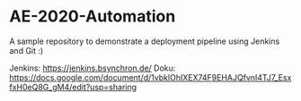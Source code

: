 # AE-2020-Automation

A sample repository to demonstrate a deployment pipeline using Jenkins and Git :)

Jenkins: https://jenkins.bsynchron.de/
Doku: https://docs.google.com/document/d/1vbklOhIXEX74F9EHAJQfvnI4TJ7_EsxfxH0eQ8G_gM4/edit?usp=sharing
